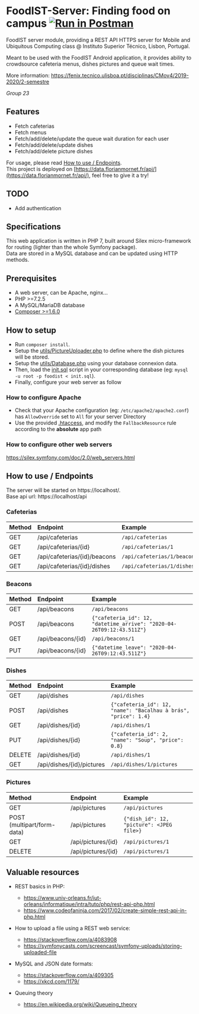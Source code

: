 # FoodIST-Server: Finding food on campus [![Run in Postman](https://run.pstmn.io/button.svg)](https://app.getpostman.com/run-collection/419f476bdcd0fcbde597)
 
FoodIST server module, providing a REST API HTTPS server for Mobile and Ubiquitous Computing class @ Instituto Superior Técnico, Lisbon, Portugal.

Meant to be used with the FoodIST Android application, it provides ability to crowdsource cafeteria menus, dishes pictures and queue wait times.

More information: https://fenix.tecnico.ulisboa.pt/disciplinas/CMov4/2019-2020/2-semestre

*Group 23*

## Features

 - Fetch cafeterias
 - Fetch menus
 - Fetch/add/delete/update the queue wait duration for each user
 - Fetch/add/delete/update dishes
 - Fetch/add/delete picture dishes
 
For usage, please read [How to use / Endpoints](#how-to-use--endpoints).  
This project is deployed on [https://data.florianmornet.fr/api/](https://data.florianmornet.fr/api/), feel free to give it a try!

## TODO

 - Add authentication

## Specifications

This web application is written in PHP 7, built around Silex micro-framework for routing (lighter than the whole Symfony package).  
Data are stored in a MySQL database and can be updated using HTTP methods.

## Prerequisites

- A web server, can be Apache, nginx...
- PHP >=7.2.5
- A MySQL/MariaDB database
- [Composer >=1.6.0](https://getcomposer.org/download/)

## How to setup

- Run `composer install`.
- Setup the [utils/PictureUploader.php](utils/PictureUploader.php) to define where the dish pictures will be stored.
- Setup the [utils/Database.php](utils/Database.php) using your database connexion data.
- Then, load the [init.sql](init.sql) script in your corresponding database (eg: `mysql -u root -p foodist < init.sql`).
- Finally, configure your web server as follow

### How to configure Apache

 - Check that your Apache configuration (eg: `/etc/apache2/apache2.conf`) has `AllowOverride` set to `All` for your server Directory
 - Use the provided [.htaccess](.htaccess), and modify the `FallbackResource` rule according to the **absolute** app path

### How to configure other web servers

https://silex.symfony.com/doc/2.0/web_servers.html

## How to use / Endpoints 

The server will be started on https://localhost/.  
Base api url: https://localhost/api

### Cafeterias

| Method                     | Endpoint                     | Example                     |
|:-------------------------- |:---------------------------- |:--------------------------- |
| GET                        | /api/cafeterias              | `/api/cafeterias`           |
| GET                        | /api/cafeterias/{id}         | `/api/cafeterias/1`         |
| GET                        | /api/cafeterias/{id}/beacons | `/api/cafeterias/1/beacons` |
| GET                        | /api/cafeterias/{id}/dishes  | `/api/cafeterias/1/dishes`  |

### Beacons

| Method                     | Endpoint                     | Example                                                               |
|:-------------------------- |:---------------------------- |:--------------------------------------------------------------------- |
| GET                        | /api/beacons                 | `/api/beacons`                                                        |
| POST                       | /api/beacons                 | `{"cafeteria_id": 12, "datetime_arrive": "2020-04-26T09:12:43.511Z"}` |
| GET                        | /api/beacons/{id}            | `/api/beacons/1`                                                      |
| PUT                        | /api/beacons/{id}            | `{"datetime_leave": "2020-04-26T09:12:43.511Z"}`                      |


### Dishes

| Method                     | Endpoint                     | Example                                                         |
|:-------------------------- |:---------------------------- |:--------------------------------------------------------------- |
| GET                        | /api/dishes                  | `/api/dishes`                                                   |
| POST                       | /api/dishes                  | `{"cafeteria_id": 12, "name": "Bacalhau à brás", "price": 1.4}` |
| GET                        | /api/dishes/{id}             | `/api/dishes/1`                                                 |
| PUT                        | /api/dishes/{id}             | `{"cafeteria_id": 2, "name": "Soup", "price": 0.8}`             |
| DELETE                     | /api/dishes/{id}             | `/api/dishes/1`                                                 |
| GET                        | /api/dishes/{id}/pictures    | `/api/dishes/1/pictures`                                        |

### Pictures

| Method                     | Endpoint                     | Example                                   |
|:-------------------------- |:---------------------------- |:----------------------------------------- |
| GET                        | /api/pictures                | `/api/pictures`                           |
| POST (multipart/form-data) | /api/pictures                | `{"dish_id": 12, "picture": <JPEG file>}` |
| GET                        | /api/pictures/{id}           | `/api/pictures/1`                         |
| DELETE                     | /api/pictures/{id}           | `/api/pictures/1`                         |

## Valuable resources

 - REST basics in PHP:
     - https://www.univ-orleans.fr/iut-orleans/informatique/intra/tuto/php/rest-api-php.html
     - https://www.codeofaninja.com/2017/02/create-simple-rest-api-in-php.html
     
 - How to upload a file using a REST web service:
	 - https://stackoverflow.com/a/4083908
	 - https://symfonycasts.com/screencast/symfony-uploads/storing-uploaded-file
	 
 - MySQL and JSON date formats:
    - https://stackoverflow.com/a/409305
    - https://xkcd.com/1179/
    
 - Queuing theory
    - https://en.wikipedia.org/wiki/Queueing_theory

